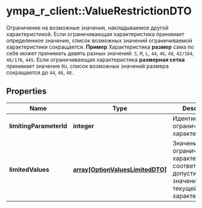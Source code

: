 # ympa_r_client::ValueRestrictionDTO

Ограничение на возможные значения, накладываемое другой характеристикой.  Если ограничивающая характеристика принимает определенное значение, список возможных значений ограничиваемой характеристики сокращается.  **Пример**  Характеристика **размер** сама по себе может принимать девять разных значений: `S`, `M`, `L`, `44`, `46`, `48`, `42/164`, `46/176`, `44S`.  Если ограничивающая характеристика **размерная сетка** принимает значение `RU`, список возможных значений размера сокращается до `44`, `46`, `48`. 

## Properties
Name | Type | Description | Notes
------------ | ------------- | ------------- | -------------
**limitingParameterId** | **integer** | Идентификатор ограничивающей характеристики. | 
**limitedValues** | [**array[OptionValuesLimitedDTO]**](OptionValuesLimitedDTO.md) | Значения ограничивающей характеристики и соответствующие допустимые значения текущей характеристики. | 


